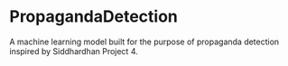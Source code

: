 # PropagandaDetection
A machine learning model built for the purpose of propaganda detection inspired by Siddhardhan Project 4.
